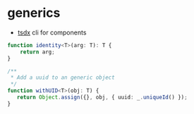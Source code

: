 # generics

- [tsdx](https://www.npmjs.com/package/tsdx) cli for components

```typescript
function identity<T>(arg: T): T {
    return arg;
}

/**
 * Add a uuid to an generic object 
 */
function withUID<T>(obj: T) { 
   return Object.assign({}, obj, { uuid: _.uniqueId() });
}
```
